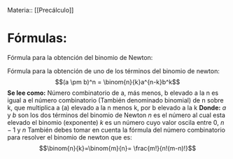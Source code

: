 Materia:: [[Precálculo]]
# Fórmulas:
Fórmula para la obtención del binomio de Newton: 

Fórmula para la obtención de uno de los términos del binomio de newton:
$$(a \pm b)^n = \binom{n}{k}a^{n-k}b^k$$
**Se lee como:** Número combinatorio de a, más menos, b elevado a la n es igual a el número combinatorio (También denominado binomial) de n sobre k, que multiplica a (a) elevado a la n menos k, por b elevado a la k 
**Donde:**
$a$ y $b$ son los dos términos del binomio de Newton 
$n$ es el número al cual esta elevado el binomio (exponente)
$k$ es un número cuyo valor oscila entre $0$, $n-1$ y $n$ 
También debes tomar en cuenta la fórmula del número combinatorio para resolver el binomio de newton que es: 
$$\binom{n}{k}=\binom{m}{n}= \frac{m!}{n!(m-n)!}$$
